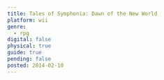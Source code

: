 ```yaml
---
title: Tales of Symphonia: Dawn of the New World
platform: wii
genre:
  - rpg
digital: false
physical: true
guide: true
pending: false
posted: 2014-02-10
---
```

